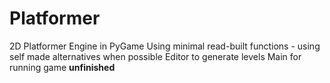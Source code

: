 # Platformer
2D Platformer Engine in PyGame
Using minimal read-built functions - using self made alternatives when possible
Editor to generate levels
Main for running game
**unfinished**
